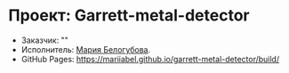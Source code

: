 # Проект: Garrett-metal-detector

* Заказчик: "" 
* Исполнитель: [Мария Белогубова](https://wwwpage.ru).
* GitHub Pages: https://mariiabel.github.io/garrett-metal-detector/build/
